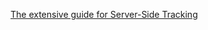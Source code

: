 [The extensive guide for Server-Side Tracking](https://substack.timodechau.com/p/the-extensive-guide-for-server-side)
